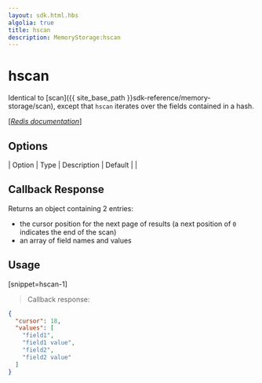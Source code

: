 ```yaml
---
layout: sdk.html.hbs
algolia: true
title: hscan
description: MemoryStorage:hscan
---
```


  

# hscan
Identical to [scan]({{ site_base_path }}sdk-reference/memory-storage/scan), except that `hscan` iterates over the fields contained in a hash.  

[[_Redis documentation_]](https://redis.io/commands/hscan)


## Options

| Option | Type | Description | Default |
|
## Callback Response

Returns an object containing 2 entries:

* the cursor position for the next page of results (a next position of `0` indicates the end of the scan)
* an array of field names and values

## Usage

[snippet=hscan-1]
> Callback response:

```json
{
  "cursor": 18,
  "values": [
    "field1",
    "field1 value",
    "field2",
    "field2 value"
  ]
}
```